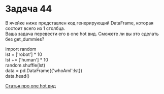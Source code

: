 # Задача 44
В ячейке ниже представлен код генерирующий DataFrame, которая состоит всего
из 1 столбца.  
Ваша задача перевести его в one hot вид. Сможете ли вы это сделать без
get_dummies?

import random  
lst = ['robot'] * 10  
lst += ['human'] * 10  
random.shuffle(lst)  
data = pd.DataFrame({'whoAmI':lst})  
data.head()  

<a href='https://colab.research.google.com/drive/1qKamnDiRmpRZkpiqWPkunBdAhmzhMcGz?usp=sharing'>Статья про one hot вид</a>